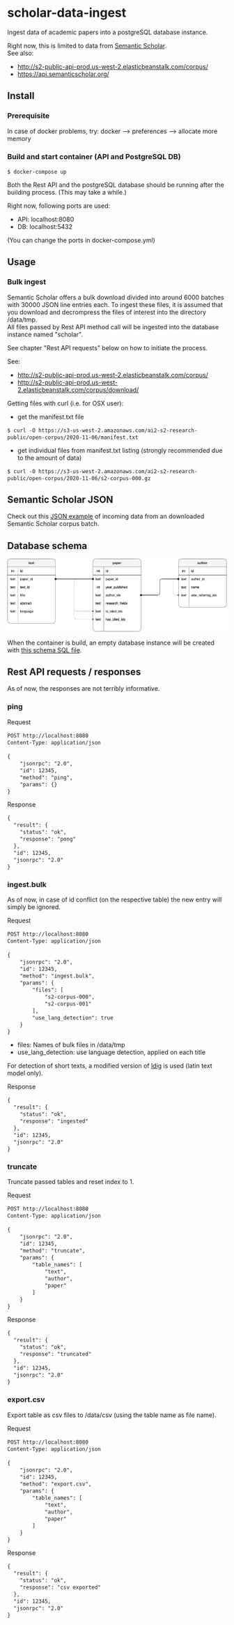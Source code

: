 # scholar-data-ingest
Ingest data of academic papers into a postgreSQL database instance.    

Right now, this is limited to data from [Semantic Scholar](https://www.semanticscholar.org/).    
See also:
- http://s2-public-api-prod.us-west-2.elasticbeanstalk.com/corpus/
- https://api.semanticscholar.org/    


## Install

### Prerequisite
In case of docker problems, try: docker --> preferences --> allocate more memory

### Build and start container (API and PostgreSQL DB)
```
$ docker-compose up
```
  
Both the Rest API and the postgreSQL database should be running after the building process. (This may take a while.)    

Right now, following ports are used:
- API: localhost:8080
- DB: localhost:5432

(You can change the ports in docker-compose.yml)


## Usage

### Bulk ingest
Semantic Scholar offers a bulk download divided into around 6000 batches with 30000 JSON line entries each.
To ingest these files, it is assumed that you download and decrompress the files of interest into the directory /data/tmp.    
All files passed by Rest API method call will be ingested into the database instance named "scholar".

See chapter "Rest API requests" below on how to initiate the process.    

See:
- http://s2-public-api-prod.us-west-2.elasticbeanstalk.com/corpus/
- http://s2-public-api-prod.us-west-2.elasticbeanstalk.com/corpus/download/

Getting files with curl (i.e. for OSX user):
- get the manifest.txt file
```
$ curl -O https://s3-us-west-2.amazonaws.com/ai2-s2-research-public/open-corpus/2020-11-06/manifest.txt
```
- get individual files from manifest.txt listing (strongly recommended due to the amount of data)
```
$ curl -O https://s3-us-west-2.amazonaws.com/ai2-s2-research-public/open-corpus/2020-11-06/s2-corpus-000.gz
```

## Semantic Scholar JSON
Check out this [JSON example](readme_files/semantic_scholar_corpus_entry_example.json) of  incoming data from an downloaded Semantic Scholar corpus batch.

## Database schema
![Database schema](readme_files/database_schema.png)

When the container is build, an empty database instance will be created with [this schema SQL file](data/postgres/schema.sql).

## Rest API requests / responses
As of now, the responses are not terribly informative.

### ping
Request
```
POST http://localhost:8080
Content-Type: application/json

{
    "jsonrpc": "2.0",
    "id": 12345,
    "method": "ping",
    "params": {}
}
```

Response
```
{
  "result": {
    "status": "ok",
    "response": "pong"
  },
  "id": 12345,
  "jsonrpc": "2.0"
}
```

### ingest.bulk
As of now, in case of id conflict (on the respective table) the new entry will simply be ignored.    

Request
```
POST http://localhost:8080
Content-Type: application/json

{
    "jsonrpc": "2.0",
    "id": 12345,
    "method": "ingest.bulk",
    "params": {
        "files": [
            "s2-corpus-000",
            "s2-corpus-001"
        ],
        "use_lang_detection": true
    }
}
```
- files: Names of bulk files in /data/tmp
- use_lang_detection: use language detection, applied on each title

For detection of short texts, a modified version of [ldig](https://github.com/shuyo/ldig) is used (latin text model only).    

Response
```
{
  "result": {
    "status": "ok",
    "response": "ingested"
  },
  "id": 12345,
  "jsonrpc": "2.0"
}
```

### truncate
Truncate passed tables and reset index to 1.

Request
```
POST http://localhost:8080
Content-Type: application/json

{
    "jsonrpc": "2.0",
    "id": 12345,
    "method": "truncate",
    "params": {
        "table_names": [
            "text",
            "author",
            "paper"
        ]
    }
}
```

Response
```
{
  "result": {
    "status": "ok",
    "response": "truncated"
  },
  "id": 12345,
  "jsonrpc": "2.0"
}
```

### export.csv
Export table as csv files to /data/csv (using the table name as file name).    

Request
```
POST http://localhost:8080
Content-Type: application/json

{
    "jsonrpc": "2.0",
    "id": 12345,
    "method": "export.csv",
    "params": {
        "table_names": [
            "text",
            "author",
            "paper"
        ]
    }
}
```

Response
```
{
  "result": {
    "status": "ok",
    "response": "csv exported"
  },
  "id": 12345,
  "jsonrpc": "2.0"
}
```